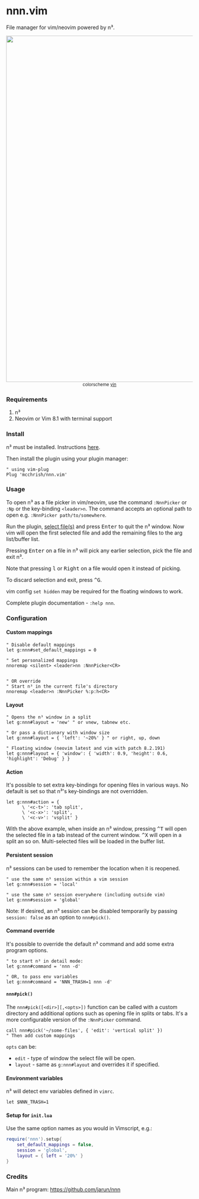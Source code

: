 # nnn.vim

File manager for vim/neovim powered by n³.

<p align="center">
  <img width="934" src="https://user-images.githubusercontent.com/7200153/77138110-8dd94600-6aab-11ea-925f-8e159b8f0ad4.png">
  <small>colorscheme <a href="https://github.com/pgdouyon/vim-yin-yang">yin</a></small>
</p>

### Requirements

1. n³
2. Neovim or Vim 8.1 with terminal support

### Install

n³ must be installed. Instructions
[here](https://github.com/jarun/nnn/wiki/Usage#installation).

Then install the plugin using your plugin manager:

```vim
" using vim-plug
Plug 'mcchrish/nnn.vim'
```

### Usage

To open n³ as a file picker in vim/neovim, use the command `:NnnPicker` or
`:Np` or the key-binding `<leader>n`. The command accepts an optional path
to open e.g. `:NnnPicker path/to/somewhere`.

Run the plugin, [select file(s)](https://github.com/jarun/nnn/wiki/concepts#selection)
and press <kbd>Enter</kbd> to quit the n³ window. Now vim will open the first
selected file and add the remaining files to the arg list/buffer list.

Pressing <kbd>Enter</kbd> on a file in n³ will pick any earlier selection, pick
the file and exit n³.

Note that pressing <kbd>l</kbd> or <kbd>Right</kbd> on a file would open it
instead of picking.

To discard selection and exit, press <kbd>^G</kbd>.

vim config `set hidden` may be required for the floating windows to work.

Complete plugin documentation - `:help nnn`.

### Configuration

#### Custom mappings

```vim
" Disable default mappings
let g:nnn#set_default_mappings = 0

" Set personalized mappings
nnoremap <silent> <leader>nn :NnnPicker<CR>


" OR override
" Start n³ in the current file's directory
nnoremap <leader>n :NnnPicker %:p:h<CR>
```

#### Layout

```vim
" Opens the n³ window in a split
let g:nnn#layout = 'new' " or vnew, tabnew etc.

" Or pass a dictionary with window size
let g:nnn#layout = { 'left': '~20%' } " or right, up, down

" Floating window (neovim latest and vim with patch 8.2.191)
let g:nnn#layout = { 'window': { 'width': 0.9, 'height': 0.6, 'highlight': 'Debug' } }
```

#### Action

It's possible to set extra key-bindings for opening files in various ways.
No default is set so that n³'s key-bindings are not overridden.

```vim
let g:nnn#action = {
      \ '<c-t>': 'tab split',
      \ '<c-x>': 'split',
      \ '<c-v>': 'vsplit' }
```

With the above example, when inside an n³ window, pressing <kbd>^T</kbd> will
open the selected file in a tab instead of the current window. <kbd>^X</kbd> will
open in a split an so on. Multi-selected files will be loaded in the buffer list.

#### Persistent session

n³ sessions can be used to remember the location when it is reopened.

```vim
" use the same n³ session within a vim session
let g:nnn#session = 'local'

" use the same n³ session everywhere (including outside vim)
let g:nnn#session = 'global'
```

Note: If desired, an n³ session can be disabled temporarily by passing
`session: false` as an option to `nnn#pick()`.

#### Command override

It's possible to override the default n³ command and add some extra program options.

```vim
" to start n³ in detail mode:
let g:nnn#command = 'nnn -d'

" OR, to pass env variables
let g:nnn#command = 'NNN_TRASH=1 nnn -d'
```

#### `nnn#pick()`

The `nnn#pick([<dir>][,<opts>])` function can be called with a custom directory
and additional options such as opening file in splits or tabs. It's a more
configurable version of the `:NnnPicker` command.

```vim
call nnn#pick('~/some-files', { 'edit': 'vertical split' })
" Then add custom mappings
```

`opts` can be:

- `edit` - type of window the select file will be open.
- `layout` - same as `g:nnn#layout` and overrides it if specified.

#### Environment variables

n³ will detect env variables defined in `vimrc`.

```vim
let $NNN_TRASH=1
```

#### Setup for `init.lua`

Use the same option names as you would in Vimscript, e.g.:

```lua
require('nnn').setup{
    set_default_mappings = false,
    session = 'global',
    layout = { left = '20%' }
}
```

### Credits

Main n³ program: https://github.com/jarun/nnn
